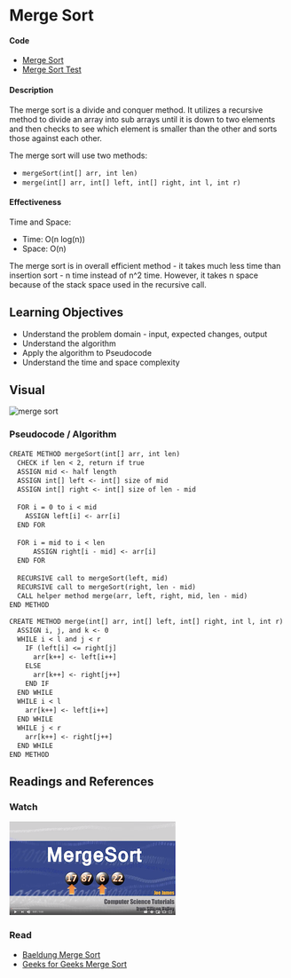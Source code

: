 # Merge Sort
#### Code
* [Merge Sort](MergeSort.java)
* [Merge Sort Test](../../../test/java/mergeSort/MergeSortTest.java)

#### Description
The merge sort is a divide and conquer method. It utilizes a recursive method to divide an array into sub arrays until it is down to two elements and then checks to see which element is smaller than the other and sorts those against each other.

The merge sort will use two methods:
* `mergeSort(int[] arr, int len)`
* `merge(int[] arr, int[] left, int[] right, int l, int r)`

#### Effectiveness
Time and Space:
* Time: O(n log(n))
* Space: O(n)

The merge sort is in overall efficient method - it takes much less time than insertion sort - n time instead of n^2 time. However, it takes n space because of the stack space used in the recursive call.

## Learning Objectives
* Understand the problem domain - input, expected changes, output
* Understand the algorithm
* Apply the algorithm to Pseudocode
* Understand the time and space complexity

## Visual
![merge sort](https://upload.wikimedia.org/wikipedia/commons/c/cc/Merge-sort-example-300px.gif)

### Pseudocode / Algorithm
```
CREATE METHOD mergeSort(int[] arr, int len)
  CHECK if len < 2, return if true
  ASSIGN mid <- half length
  ASSIGN int[] left <- int[] size of mid
  ASSIGN int[] right <- int[] size of len - mid
  
  FOR i = 0 to i < mid
    ASSIGN left[i] <- arr[i]
  END FOR
  
  FOR i = mid to i < len
      ASSIGN right[i - mid] <- arr[i]
  END FOR
  
  RECURSIVE call to mergeSort(left, mid)
  RECURSIVE call to mergeSort(right, len - mid)
  CALL helper method merge(arr, left, right, mid, len - mid)
END METHOD
```
```
CREATE METHOD merge(int[] arr, int[] left, int[] right, int l, int r)
  ASSIGN i, j, and k <- 0
  WHILE i < l and j < r
    IF (left[i] <= right[j]
      arr[k++] <- left[i++]
    ELSE
      arr[k++] <- right[j++]
    END IF
  END WHILE
  WHILE i < l
    arr[k++] <- left[i++]
  END WHILE
  WHILE j < r
    arr[k++] <- right[j++]
  END WHILE
END METHOD
```

## Readings and References
### Watch
[![Merge Sort](assets/video-image.png)](https://www.youtube.com/watch?v=iMT7gTPpaqw)

### Read
* [Baeldung Merge Sort](https://www.baeldung.com/java-merge-sort)
* [Geeks for Geeks Merge Sort](https://www.geeksforgeeks.org/merge-sort/)
